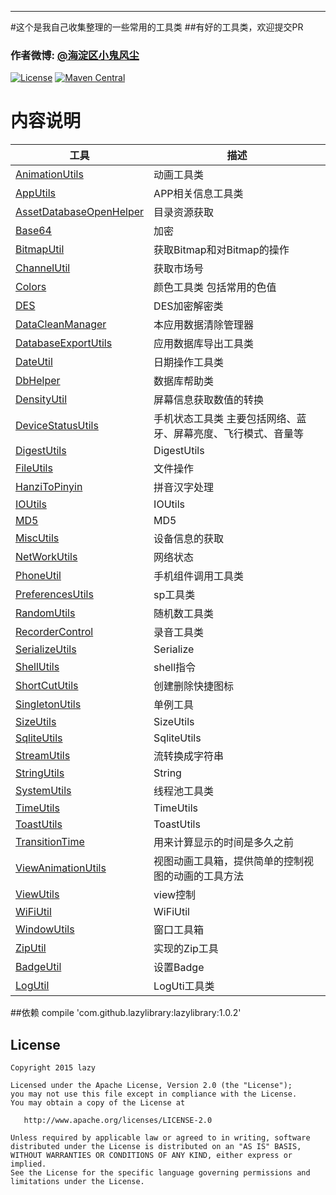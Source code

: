 
-------------
#这个是我自己收集整理的一些常用的工具类
##有好的工具类，欢迎提交PR
### 作者微博: [@海淀区小鬼风尘](http://weibo.com/2675061813/profile?topnav=1&wvr=6)

[![License](https://img.shields.io/badge/license-Apache%202-green.svg)](https://www.apache.org/licenses/LICENSE-2.0)
[![Maven Central](https://img.shields.io/bintray/v/gcssloop/maven/sutil.svg)](https://bintray.com/gcssloop/maven/sutil/view)


# 内容说明
 工具 | 描述
 ---  | ---
 [AnimationUtils](https://github.com/l123456789jy/Lazy/blob/master/lazylibrary/src/main/java/com/github/lazylibrary/util/AnimationUtils.java)| 动画工具类
 [AppUtils](https://github.com/l123456789jy/Lazy/blob/master/lazylibrary/src/main/java/com/github/lazylibrary/util/AppUtils.java)| APP相关信息工具类
 [AssetDatabaseOpenHelper](https://github.com/l123456789jy/Lazy/blob/master/lazylibrary/src/main/java/com/github/lazylibrary/util/AssetDatabaseOpenHelper.java)| 目录资源获取
 [Base64](https://github.com/l123456789jy/Lazy/blob/master/lazylibrary/src/main/java/com/github/lazylibrary/util/Base64.java)| 加密
 [BitmapUtil](https://github.com/l123456789jy/Lazy/blob/master/lazylibrary/src/main/java/com/github/lazylibrary/util/BitmapUtil.java)| 获取Bitmap和对Bitmap的操作
  [ChannelUtil](https://github.com/l123456789jy/Lazy/blob/master/lazylibrary/src/main/java/com/github/lazylibrary/util/ChannelUtil.java)| 获取市场号
  [Colors](https://github.com/l123456789jy/Lazy/blob/master/lazylibrary/src/main/java/com/github/lazylibrary/util/Colors.java)| 颜色工具类 包括常用的色值
  [DES](https://github.com/l123456789jy/Lazy/blob/master/lazylibrary/src/main/java/com/github/lazylibrary/util/DES.java)| DES加密解密类
  [DataCleanManager](https://github.com/l123456789jy/Lazy/blob/master/lazylibrary/src/main/java/com/github/lazylibrary/util/DataCleanManager.java)| 本应用数据清除管理器
  [DatabaseExportUtils](https://github.com/l123456789jy/Lazy/blob/master/lazylibrary/src/main/java/com/github/lazylibrary/util/DatabaseExportUtils.java)| 应用数据库导出工具类
  [DateUtil](https://github.com/l123456789jy/Lazy/blob/master/lazylibrary/src/main/java/com/github/lazylibrary/util/DateUtil.java)| 日期操作工具类
  [DbHelper](https://github.com/l123456789jy/Lazy/blob/master/lazylibrary/src/main/java/com/github/lazylibrary/util/DbHelper.java)| 数据库帮助类
  [DensityUtil](https://github.com/l123456789jy/Lazy/blob/master/lazylibrary/src/main/java/com/github/lazylibrary/util/DensityUtil.java)| 屏幕信息获取数值的转换
  [DeviceStatusUtils](https://github.com/l123456789jy/Lazy/blob/master/lazylibrary/src/main/java/com/github/lazylibrary/util/DeviceStatusUtils.java)| 手机状态工具类 主要包括网络、蓝牙、屏幕亮度、飞行模式、音量等
  [DigestUtils](https://github.com/l123456789jy/Lazy/blob/master/lazylibrary/src/main/java/com/github/lazylibrary/util/DigestUtils.java)| DigestUtils
  [FileUtils](https://github.com/l123456789jy/Lazy/blob/master/lazylibrary/src/main/java/com/github/lazylibrary/util/FileUtils.java)| 文件操作
  [HanziToPinyin](https://github.com/l123456789jy/Lazy/blob/master/lazylibrary/src/main/java/com/github/lazylibrary/util/HanziToPinyin.java)| 拼音汉字处理
  [IOUtils](https://github.com/l123456789jy/Lazy/blob/master/lazylibrary/src/main/java/com/github/lazylibrary/util/IOUtils.java)| IOUtils
  [MD5](https://github.com/l123456789jy/Lazy/blob/master/lazylibrary/src/main/java/com/github/lazylibrary/util/MD5.java)| MD5
  [MiscUtils](https://github.com/l123456789jy/Lazy/blob/master/lazylibrary/src/main/java/com/github/lazylibrary/util/MiscUtils.java)| 设备信息的获取
  [NetWorkUtils](https://github.com/l123456789jy/Lazy/blob/master/lazylibrary/src/main/java/com/github/lazylibrary/util/NetWorkUtils.java)| 网络状态
  [PhoneUtil](https://github.com/l123456789jy/Lazy/blob/master/lazylibrary/src/main/java/com/github/lazylibrary/util/PhoneUtil.java)| 手机组件调用工具类
  [PreferencesUtils](https://github.com/l123456789jy/Lazy/blob/master/lazylibrary/src/main/java/com/github/lazylibrary/util/PreferencesUtils.java)| sp工具类
  [RandomUtils](https://github.com/l123456789jy/Lazy/blob/master/lazylibrary/src/main/java/com/github/lazylibrary/util/RandomUtils.java)| 随机数工具类
  [RecorderControl](https://github.com/l123456789jy/Lazy/blob/master/lazylibrary/src/main/java/com/github/lazylibrary/util/RecorderControl.java)| 录音工具类
  [SerializeUtils](https://github.com/l123456789jy/Lazy/blob/master/lazylibrary/src/main/java/com/github/lazylibrary/util/SerializeUtils.java)| Serialize
  [ShellUtils](https://github.com/l123456789jy/Lazy/blob/master/lazylibrary/src/main/java/com/github/lazylibrary/util/ShellUtils.java)| shell指令
  [ShortCutUtils](https://github.com/l123456789jy/Lazy/blob/master/lazylibrary/src/main/java/com/github/lazylibrary/util/ShortCutUtils.java)| 创建删除快捷图标
 [SingletonUtils](https://github.com/l123456789jy/Lazy/blob/master/lazylibrary/src/main/java/com/github/lazylibrary/util/SingletonUtils.java)| 单例工具
 [SizeUtils](https://github.com/l123456789jy/Lazy/blob/master/lazylibrary/src/main/java/com/github/lazylibrary/util/SizeUtils.java)| SizeUtils
 [SqliteUtils](https://github.com/l123456789jy/Lazy/blob/master/lazylibrary/src/main/java/com/github/lazylibrary/util/SqliteUtils.java)| SqliteUtils
 [StreamUtils](https://github.com/l123456789jy/Lazy/blob/master/lazylibrary/src/main/java/com/github/lazylibrary/util/StreamUtils.java)| 流转换成字符串
 [StringUtils](https://github.com/l123456789jy/Lazy/blob/master/lazylibrary/src/main/java/com/github/lazylibrary/util/StringUtils.java)| String
 [SystemUtils](https://github.com/l123456789jy/Lazy/blob/master/lazylibrary/src/main/java/com/github/lazylibrary/util/SystemUtils.java)| 线程池工具类
 [TimeUtils](https://github.com/l123456789jy/Lazy/blob/master/lazylibrary/src/main/java/com/github/lazylibrary/util/TimeUtils.java)| TimeUtils
 [ToastUtils](https://github.com/l123456789jy/Lazy/blob/master/lazylibrary/src/main/java/com/github/lazylibrary/util/ToastUtils.java)| ToastUtils
 [TransitionTime](https://github.com/l123456789jy/Lazy/blob/master/lazylibrary/src/main/java/com/github/lazylibrary/util/TransitionTime.java)|用来计算显示的时间是多久之前
 [ViewAnimationUtils](https://github.com/l123456789jy/Lazy/blob/master/lazylibrary/src/main/java/com/github/lazylibrary/util/ViewAnimationUtils.java)|视图动画工具箱，提供简单的控制视图的动画的工具方法
 [ViewUtils](https://github.com/l123456789jy/Lazy/blob/master/lazylibrary/src/main/java/com/github/lazylibrary/util/ViewUtils.java)|view控制
 [WiFiUtil](https://github.com/l123456789jy/Lazy/blob/master/lazylibrary/src/main/java/com/github/lazylibrary/util/WiFiUtil.java)|WiFiUtil
 [WindowUtils](https://github.com/l123456789jy/Lazy/blob/master/lazylibrary/src/main/java/com/github/lazylibrary/util/WindowUtils.java)|窗口工具箱
 [ZipUtil](https://github.com/l123456789jy/Lazy/blob/master/lazylibrary/src/main/java/com/github/lazylibrary/util/ZipUtil.java)|实现的Zip工具
 [BadgeUtil](https://github.com/l123456789jy/Lazy/blob/master/lazylibrary/src/main/java/com/github/lazylibrary/util/BadgeUtil.java)|设置Badge
 [LogUtil](https://github.com/l123456789jy/Lazy/blob/master/lazylibrary/src/main/java/com/github/lazylibrary/util/LogUtil.java)|LogUti工具类


##依赖
          compile 'com.github.lazylibrary:lazylibrary:1.0.2'


## License

    Copyright 2015 lazy

    Licensed under the Apache License, Version 2.0 (the "License");
    you may not use this file except in compliance with the License.
    You may obtain a copy of the License at

       http://www.apache.org/licenses/LICENSE-2.0

    Unless required by applicable law or agreed to in writing, software
    distributed under the License is distributed on an "AS IS" BASIS,
    WITHOUT WARRANTIES OR CONDITIONS OF ANY KIND, either express or implied.
    See the License for the specific language governing permissions and
    limitations under the License.

